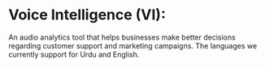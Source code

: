 # Voice Intelligence (VI):
An audio analytics tool that helps businesses make better decisions regarding customer support and marketing campaigns. The languages we currently support for Urdu and English.
